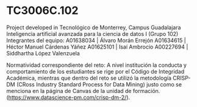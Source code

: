 # TC3006C.102
Project developed in Tecnológico de Monterrey, Campus Guadalajara
Inteligencia artificial avanzada para la ciencia de datos I (Grupo 102)
Integrantes del equipo:
A01638034 | Álvaro Morán Errejón
A01634615 | Héctor Manuel Cárdenas Yáñez
A01625101 | Isaí Ambrocio
A00227694 | Siddhartha López Valenzuela

Normatividad correspondiente del reto:
A nivel institución la conducta y comportamiento de los estudiantes se rige por el Código de Integridad Académica, mientras que dentro del reto se utilizó la metodología CRISP-DM (CRoss Industry Standard Process for Data Mining) justo como se menciona en la página de Canvas de la unidad de formación. (https://www.datascience-pm.com/crisp-dm-2/).
